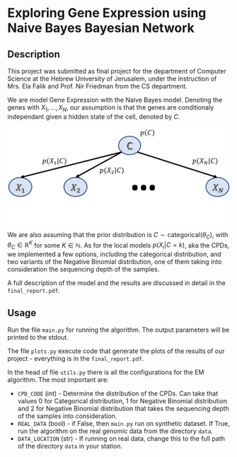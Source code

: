 # Exploring Gene Expression using Naive Bayes Bayesian Network

## Description
This project was submitted as final project for the department of Computer Science at the Hebrew University of Jerusalem, under the instruction of Mrs. Ela Falik and Prof. Nir Friedman from the CS department.

We are model Gene Expression with the Naive Bayes model. Denoting the genes with $X_1,\ldots,X_N$, our assumption is that the genes are conditionaly independant given a hidden state of the cell, denoted by $C$.

<div style="text-align: center;">
  <img src="images/naive_bayes.png" width="500">
</div>

We are also assuming that the prior distribution is $C\sim\mathrm{categorical}(\theta_C)$, with $\theta_C\in\mathbb{R}^K$ for some $K\in\mathbb{N}$.
As for the local models $p(X_i|C=k)$, aka the CPDs, we implemented a few options, including the categorical distribution, and two variants of the Negative Binomial distribution, one of them taking into consideration the sequencing depth of the samples.

A full description of the model and the results are discussed in detail in the `final_report.pdf`.

## Usage
Run the file `main.py` for running the algorithm. The output parameters will be printed to the stdout.

The file `plots.py` execute code that generate the plots of the results of our project - everything is in the `final_report.pdf`.

In the head of file `utils.py` there is all the configurations for the EM algorithm. The most important are:
- `CPD_CODE` (int) - Determine the distribution of the CPDs. Can take that values 0 for Categorical distribution, 1 for Negative Binomial distribution and 2 for Negative Binomial distribution that takes the sequencing depth of the samples into consideration.
- `REAL_DATA` (bool) - if False, then `main.py` run on synthetic dataset. If True, run the algorithm on the real genomic data from the directory `data`.
- `DATA_LOCATION` (str) - If running on real data, change this to the full path of the directory `data` in your station.

